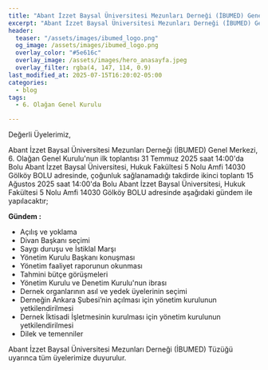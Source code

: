 ```yaml
---
title: "Abant İzzet Baysal Üniversitesi Mezunları Derneği (İBUMED) Genel Merkezi, 6. Olağan Genel Kurulu"
excerpt: "Abant İzzet Baysal Üniversitesi Mezunları Derneği (İBUMED) Genel Merkezi, 6. Olağan Genel Kurulu"
header:
  teaser: "/assets/images/ibumed_logo.png"
  og_image: /assets/images/ibumed_logo.png
  overlay_color: "#5e616c"
  overlay_image: /assets/images/hero_anasayfa.jpeg
  overlay_filter: rgba(4, 147, 114, 0.9)
last_modified_at: 2025-07-15T16:20:02-05:00
categories:
  - blog
tags:
  - 6. Olağan Genel Kurulu

---
```



Değerli Üyelerimiz,

Abant İzzet Baysal Üniversitesi Mezunları Derneği (İBUMED) Genel Merkezi, 6. Olağan Genel
Kurulu'nun ilk toplantısı 31 Temmuz 2025 saat 14:00'da Bolu Abant İzzet Baysal Üniversitesi,
Hukuk Fakültesi 5 Nolu Amfi 14030 Gölköy BOLU adresinde, çoğunluk sağlanamadığı takdirde
ikinci toplantı 15 Ağustos 2025 saat 14:00'da Bolu Abant İzzet Baysal Üniversitesi, Hukuk Fakültesi
5 Nolu Amfi 14030 Gölköy BOLU adresinde aşağıdaki gündem ile yapılacaktır;

**Gündem :**

- Açılış ve yoklama
- Divan Başkanı seçimi
- Saygı duruşu ve İstiklal Marşı
- Yönetim Kurulu Başkanı konuşması
- Yönetim faaliyet raporunun okunması
- Tahmini bütçe görüşmeleri
- Yönetim Kurulu ve Denetim Kurulu'nun ibrası
- Dernek organlarının asıl ve yedek üyelerinin seçimi
- Derneğin Ankara Şubesi’nin açılması için yönetim kurulunun yetkilendirilmesi
- Dernek İktisadi İşletmesinin kurulması için yönetim kurulunun yetkilendirilmesi
- Dilek ve temenniler

Abant İzzet Baysal Üniversitesi Mezunları Derneği (İBUMED) Tüzüğü uyarınca tüm üyelerimize
duyurulur.

